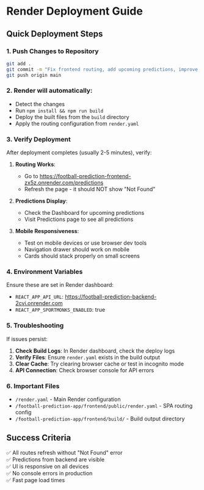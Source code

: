 # Render Deployment Guide

## Quick Deployment Steps

### 1. Push Changes to Repository
```bash
git add .
git commit -m "Fix frontend routing, add upcoming predictions, improve UI/UX"
git push origin main
```

### 2. Render will automatically:
- Detect the changes
- Run `npm install && npm run build`
- Deploy the built files from the `build` directory
- Apply the routing configuration from `render.yaml`

### 3. Verify Deployment

After deployment completes (usually 2-5 minutes), verify:

1. **Routing Works**: 
   - Go to https://football-prediction-frontend-zx5z.onrender.com/predictions
   - Refresh the page - it should NOT show "Not Found"

2. **Predictions Display**:
   - Check the Dashboard for upcoming predictions
   - Visit Predictions page to see all predictions

3. **Mobile Responsiveness**:
   - Test on mobile devices or use browser dev tools
   - Navigation drawer should work on mobile
   - Cards should stack properly on small screens

### 4. Environment Variables

Ensure these are set in Render dashboard:
- `REACT_APP_API_URL`: https://football-prediction-backend-2cvi.onrender.com
- `REACT_APP_SPORTMONKS_ENABLED`: true

### 5. Troubleshooting

If issues persist:

1. **Check Build Logs**: In Render dashboard, check the deploy logs
2. **Verify Files**: Ensure `render.yaml` exists in the build output
3. **Clear Cache**: Try clearing browser cache or test in incognito mode
4. **API Connection**: Check browser console for API errors

### 6. Important Files

- `/render.yaml` - Main Render configuration
- `/football-prediction-app/frontend/public/render.yaml` - SPA routing config
- `/football-prediction-app/frontend/build/` - Build output directory

## Success Criteria

✅ All routes refresh without "Not Found" error  
✅ Predictions from backend are visible  
✅ UI is responsive on all devices  
✅ No console errors in production  
✅ Fast page load times